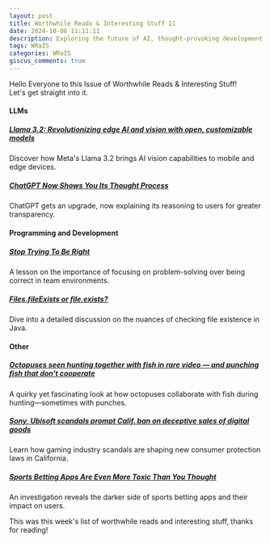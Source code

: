 ```yaml
---
layout: post
title: Worthwhile Reads & Interesting Stuff 11
date: 2024-10-06 11:11:11
description: Exploring the future of AI, thought-provoking development insights, and unexpected science stories.
tags: WRaIS
categories: WRaIS
giscus_comments: true
---
```


Hello Everyone to this Issue of Worthwhile Reads & Interesting Stuff!  
Let's get straight into it.

#### LLMs
##### [Llama 3.2: Revolutionizing edge AI and vision with open, customizable models](https://ai.meta.com/blog/llama-3-2-connect-2024-vision-edge-mobile-devices/)
Discover how Meta's Llama 3.2 brings AI vision capabilities to mobile and edge devices.  

##### [ChatGPT Now Shows You Its Thought Process](https://lifehacker.com/tech/chatgpt-now-shows-you-its-thought-process)
ChatGPT gets an upgrade, now explaining its reasoning to users for greater transparency.



#### Programming and Development
##### [Stop Trying To Be Right](https://pathtostaff.substack.com/p/stop-trying-to-be-right)
A lesson on the importance of focusing on problem-solving over being correct in team environments.  

##### [Files.fileExists or file.exists?](https://www.yegor256.com/2024/07/07/checking-object-existence.html)
Dive into a detailed discussion on the nuances of checking file existence in Java.


#### Other
##### [Octopuses seen hunting together with fish in rare video — and punching fish that don't cooperate](https://www.nbcnews.com/science/science-news/octopuses-hunt-with-fish-punch-video-rcna171705)
A quirky yet fascinating look at how octopuses collaborate with fish during hunting—sometimes with punches.  

##### [Sony, Ubisoft scandals prompt Calif. ban on deceptive sales of digital goods](https://arstechnica.com/tech-policy/2024/09/sony-ubisoft-scandals-prompt-calif-ban-on-deceptive-sales-of-digital-goods/)
Learn how gaming industry scandals are shaping new consumer protection laws in California.  

##### [Sports Betting Apps Are Even More Toxic Than You Thought](https://www.bloomberg.com/news/articles/2024-09-27/sports-betting-apps-are-even-more-toxic-than-you-imagined)
An investigation reveals the darker side of sports betting apps and their impact on users.


This was this week's list of worthwhile reads and interesting stuff, thanks for reading!

